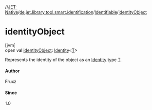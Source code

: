//[JET-Native](../../../index.md)/[de.jet.library.tool.smart.identification](../index.md)/[Identifiable](index.md)/[identityObject](identity-object.md)

# identityObject

[jvm]\
open val [identityObject](identity-object.md): [Identity](../-identity/index.md)&lt;[T](index.md)&gt;

Represents the identity of the object as an [Identity](../-identity/index.md) type [T](index.md).

#### Author

Fruxz

#### Since

1.0
